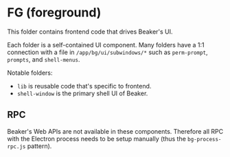 # FG (foreground)

This folder contains frontend code that drives Beaker's UI.

Each folder is a self-contained UI component. Many folders have a 1:1 connection with a file in `/app/bg/ui/subwindows/*` such as `perm-prompt`, `prompts`, and `shell-menus`.

Notable folders:

- `lib` is reusable code that's specific to frontend.
- `shell-window` is the primary shell UI of Beaker.

## RPC

Beaker's Web APIs are not available in these components. Therefore all RPC with the Electron process needs to be setup manually (thus the `bg-process-rpc.js` pattern).
